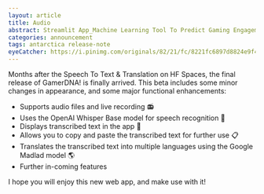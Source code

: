 ```yaml
---
layout: article
title: Audio
abstract: Streamlit App_Machine Learning Tool To Predict Gaming Engagement Level
categories: announcement
tags: antarctica release-note
eyeCatcher: https://i.pinimg.com/originals/82/21/fc/8221fc6897d8824e9f4a612662a6f38e.jpg
---
```


Months after the Speech To Text & Translation on HF Spaces, the final release of GamerDNA! is finally arrived. This beta includes some minor changes in appearance, and some major functional enhancements:
* Supports audio files and live recording 📻
* Uses the OpenAI Whisper Base model for speech recognition 💬
* Displays transcribed text in the app 📝
* Allows you to copy and paste the transcribed text for further use 📋
* Translates the transcribed text into multiple languages using the Google Madlad model 🌎
* Further in-coming features 

I hope you will enjoy this new web app, and make use with it!
